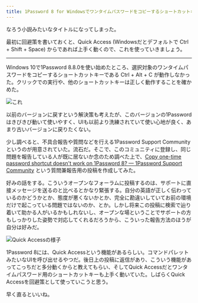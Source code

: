 ```yaml
---
title: 1Password 8 for Windowsでワンタイムパスワードをコピーするショートカットキーが動かない件
---
```

なろう小説みたいなタイトルになってしまった。

最初に回避策を書いておくと、Quick Access (Windowsだとデフォルトで Ctrl + Shift + Space) からであれば上手く動くので、これを使っていきましょう。

* * *

Windows 10で1Password 8.8.0を使い始めたところ、選択対象のワンタイムパスワードをコピーするショートカットキーである Ctrl + Alt + C が動作しなかった。クリックでの実行や、他のショートカットキーは正しく動作することを確かめた。

![](https://lh3.googleusercontent.com/docs/ADP-6oHAwQnhOlEHeszMBWcA17LYJZXX8JYi3d5QS1c0M4mSbzqL42ON6miw-6gaINDFEw9YCwMgowQzhgjCIOfng-8rBRYg1Vln4AHEfLw5noWY6R1WJlkyipOI5MmykzmAU8b2VENBljshx1ANf31ObNxUgWvSZDBkvnUdM9BaQyCA6nBF8MxuPai7mNXgU5M-vxxwuRO_gKzM7_oM1viD3jqeDEUC9pZR2DGq9eudqPoBgz8QtUk3PX23eVT3wz_XGAAw3zVzs4ueJ2mWucOHe9dHU19em4N9QEGqrJGKIg5dLzZpPF8XZ2J2xqroAssQYho9tJ3ECBInFTmGj-8IacwzHbZ5V3K7tmwdfi2NVdf5Igx4kA6AVUF3Q1btzwA3q64-PSC9gTDKF0fRi1sC_pUpOr-sPMV0rfB_L-oi_AJxoYnyERIQC87ibrs7XqEOqRbCvVqxRMmiXYMlNABwJ-zxZIi0juLb7c2c4p9hx3r8EwKiHBYrCsoPREkr2DxmzpfsX4P7fsfP6f6EbCERtpr8F7rk-9alxpwJQJB2m9CDyDhFLj5nnzUDqfyXKMMPSwyCnHkIi7230HgXlQxMI0DjuQkePSFOBX3Vum7zH7byzBy9XDfMeUs4vtRJYplEVkZ588TW-bzQyA9_LMc-7bKlnjH8SMoNiVtnCkTYlhlSWD26pkD2ig_98pld2GwVX3gAS6rZnVTLJbZMamYARdmdW4Awn9g870uFjeuDaozowqZvPbkUAxFY-odICsdZcf5MBjTw1VEzm4KXPFIUiXixZGABEJyET4AmFIsde9Jc8OeHQndPI9PhkgJfi2BDJ9lcBjw2Z9qVZTP0QD3hfDXR-6jpsD13GlzXJp-JaiJ5qvqpINJHwOQS4ETWCB2PzTHSMkTLFdxQ1sG53UF_IE9SVDCcstsxKN5JxZ8cPDKCYLM8J7uZW562hjBsCEhdgp-mpBrC9V2woYHUusCYdQPTkrGo-LQj3LAEZDBmM7CA61e4CtYvSvDKWepJucXbi8CoMzb624cJCyu4bkSyhaq3GJcD8gSJPHiRLroV28aK2eYT5GJLFRBN0jlxWy1LGpkaiWFonSxIx6Bj8R08zU_4RCRytPtWGNHwK8icOXhOOYOINR_E3txiPlb1flnyNCxHYXb0k7pTkEvfeVeYZ1nMSRmj-5kmljMy0c66PafNDyb1k-QyAG1Iczw74CjATggzIGmH1e03ztpxJRkLge13dGMWCXLzKj3AilpWMNwfgvXLUw "これ")

以前のバージョンに戻すという解決策も考えたが、このバージョンの1Passwordはきびきび動いて使いやすく、UIも以前より洗練されていて使い心地が良く、あまり古いバージョンに戻りたくない。

少し調べると、不具合報告や質問などを行える1Password Support Communityというのが用意されていた。流石だ。そこで、このコミュニティに登録し、同じ問題を報告している人が既に居ないか念のため調べた上で、[Copy one-time password shortcut doesn't work on 1Password 8? — 1Password Support Community](https://1password.community/discussion/comment/649927) という質問兼報告用の投稿を作成してみた。

好みの話をする。こういうオープンなフォーラムに投稿するのは、サポートに直接メッセージを送るのと比べるとかなり緊張する。自分の英語が正しく伝わっているのかどうかとか、態度が悪くないかとか、完全に勘違いしていてお前の環境だけで起こっている問題ではないのか、とか。しかし将来この投稿に検索で辿り着いて助かる人がいるかもしれないし、オープンな場ということでサポートの方もしっかりした姿勢で対応してくれるだろうから、こういった報告方法のほうが自分は好みだ。

![](https://lh3.googleusercontent.com/docs/ADP-6oGfgy3WNBGC8zVhTmFNCkwLovvfLsEq78qBHxni8d5UeXpJsZqOVMna1E0LoezUjUp5uWY7nQgmy36hOaYd0baEQJ5SvFbh4qUSV2Clpsk8zO16q_KaQZRNT-Z5TJRqouUnRTV3Blsds3Hc2ZWmfXfLMqlkuW6eyvoSJAwYkGXpvC5N7v8TGTGEUeKn5xuwtZ0EX9-FWry6vbYDAVA_Y1uqQWrqQPIZuaiDoMbaomAGCfXT7ogqS1x00wwDc1B1QJs2_iViymvrhi0mxWCBoFifXaWKHVbhZM3UKkyijYFF5ut7wn1ak54iozd1bDRLVdAGC3-gACxoc3PS973xVsYLALAW07KWzvpLr0oHP-4qp667VDU7u67P1XH7Q24foycZzHW6nrq-rDrN5QXMffhlHB_LNRF_3QJgL5EQqPk7gOae-M8G5DqFh_nVUZoGrqNxvGJ-96c0CAxXUUQbBEOHnAul9JhdYwRgsvib6YS32bgmaZ-KOx1e4pbvnQmGdrPSB4wJAYzi6UZZaOeeqqXI1EcQCZUDLUdRI9hjw8XMjL1mLFHC-l_cGBA4kq3QSYk04XNkJRYhbcqmKe8BFe-THvaslekAPrSLFYHvrA_RhYX3JqLGVcc4VV6s9JEbdbYmKrAeKZcpFHvUgtPS3I-y2YMBFFZnMiRjkFnEviCgM-MkVtiupFlwC9XtKl764uiSqzsbkNW63ARC0C4QKwfeJg5lb4CwpIPFZyGgkHA_CQW9TirV5LI4bkpGXP9v7hAGKhqM3O6RXNJephEkmizpdGbhdc8QzDuygkRhtSDA3n40nps1xR3xhPxM9j3xHzJwfiKz54JM5o0D71E4ZIfuxKtaArdT2yS8niIPXuFEGchyt8mswv0UWE6UN5GPng5MalOHMpL-Mh8f-UYsxf5GF1UrVJxIXVPAwjiPb8trXEPp_9lzHU4SnQsGUgdk8DBtVo8pjZzCpX4zfjCSulpMq123wFKJJ_5gaXIhRkoO1hKDtov9ihtmiIbEfePZTa_E9Qzw2S2Y9Gi01n3d0WgWaZ1Z5tLe9du-WfSy90PfcyXRMS82DIEBXwPy4vbpEV-DJGl6peOFEJlSMcRjt9XxSrSWuJna3Lqj_K9q1Os63aOJtfimBmptLaAHSV9YreTr1qMPo3DqCoFtYhxpNu4iCDyUP134YPSyYbtL-37KegcAb1WIEvSgv6zVL-lvnVNDslP5UQAsPi7gaFYnNoo_RAO0KR1V8yyHn9CECfpV6rQ5bQ "Quick Accessの様子")

1Password 8には、Quick Accessという機能があるらしい。コマンドパレットみたいなUIを呼び出せるやつだ。後日上の投稿に返信があり、こういう機能があってこっちだと多分動くからと教えてもらい、そしてQuick Accessだとワンタイムパスワード用のショートカットキーも上手く動いていた。しばらくQuick Accessを回避策として使っていこうと思う。

早く直るといいね。
